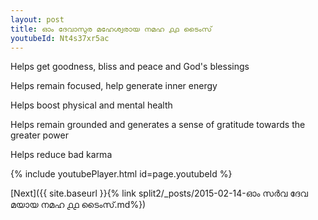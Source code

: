 ```yaml
---
layout: post
title: ഓം ദേവാസുര മഹേശ്വരായ നമഹ ൧൧ ടൈംസ്
youtubeId: Nt4s37xr5ac
---
```

 
 
Helps get goodness, bliss and peace and God's blessings
 
Helps remain focused, help generate inner energy 
 
Helps boost physical and mental health 
 
Helps remain grounded and generates a sense of gratitude towards the greater power 
 
Helps reduce bad karma
 
 
 
 


{% include youtubePlayer.html id=page.youtubeId %}
 
[Next]({{ site.baseurl }}{% link  split2/_posts/2015-02-14-ഓം സർവ ദേവ മയായ നമഹ ൧൧ ടൈംസ്.md%})
 
